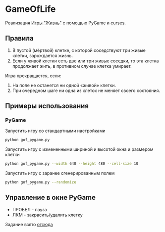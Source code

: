 # GameOfLife

Реализация [Игры "Жизнь"](https://ru.wikipedia.org/wiki/%D0%98%D0%B3%D1%80%D0%B0_%C2%AB%D0%96%D0%B8%D0%B7%D0%BD%D1%8C%C2%BB) с помощью PyGame и curses.

## Правила

1. В пустой (мёртвой) клетке, с которой соседствуют три живые клетки, зарождается жизнь.
2. Если у живой клетки есть две или три живые соседки, то эта клетка продолжает жить, в противном случае клетка умирает.

Игра прекращается, если:

1. На поле не останется ни одной «живой» клетки.
2. При очередном шаге ни одна из клеток не меняет своего состояния.

## Примеры использования

### PyGame

Запустить игру со стандартными настройками

```bash
python gof_pygame.py
```

Запустить игру с измененными шириной и высотой окна и размером клетки

```bash
python gof_pygame.py --width 640 --height 480 --cell-size 10
```

Запустить игру с заранее сгенерированным полем

```bash
python gof_pygame.py --randomize
```

## Управление в окне PyGame

* ПРОБЕЛ - пауза
* ЛКМ - закрасить/удалить клетку

Задание взято [отсюда](https://dementiy.github.io/assignments/life/)
